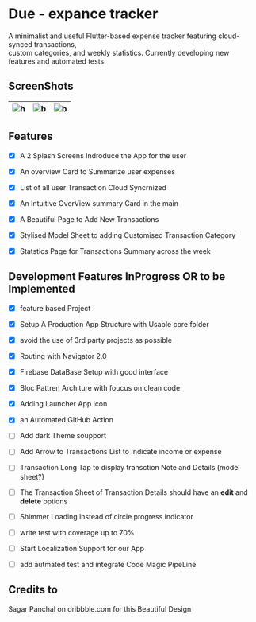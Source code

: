 # Due - expance tracker

 A minimalist and useful Flutter-based expense tracker featuring cloud-synced transactions,  
 custom categories, and weekly statistics. Currently developing new features and automated tests.

## ScreenShots


![h](https://github.com/Yossef-Dawoad/Due-Expense-Tracker/app_screens/image1.png)  |  ![b](https://github.com/Yossef-Dawoad/Due-Expense-Tracker/app_screens/image2.png) |  ![b](https://github.com/Yossef-Dawoad/Due-Expense-Tracker/app_screens/image3.png)
:-------------------------:|:-------------------------:|:-------------------------:


## Features

- [X] A 2 Splash Screens Indroduce the App for the user  
- [X] An overview Card to Summarize user expenses  
- [X] List of all user Transaction Cloud Syncrnized   
- [X] An Intuitive OverView summary Card in the main 
- [X] A Beautiful Page to Add New Transactions
- [X] Stylised Model Sheet to adding Customised Transaction Category
- [X] Statstics Page for Transactions Summary across the week 



## Development Features InProgress OR to be Implemented
- [X] feature based Project
- [x] Setup A Production App Structure with Usable core folder
- [X] avoid the use of 3rd party projects as possible 
- [X] Routing with Navigator 2.0
- [X] Firebase DataBase Setup with good interface 
- [X] Bloc Pattren Architure with foucus on clean code
- [X] Adding Launcher App icon 
- [X] an Automated GitHub Action
- [ ] Add dark Theme soupport
- [ ] Add Arrow to Transactions List to Indicate income or expense
- [ ] Transaction Long Tap to display transction Note and Details (model sheet?)
- [ ] The Transaction Sheet of Transaction Details should have an **edit** and **delete** options
- [ ] Shimmer Loading instead of circle progress indicator
- [ ] write test with coverage up to 70%
- [ ] Start Localization Support for our App
- [ ] add autmated test and integrate Code Magic PipeLine


## Credits to
Sagar Panchal on dribbble.com for this Beautiful Design
